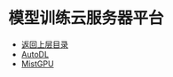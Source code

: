 # 模型训练云服务器平台


* [返回上层目录](../machine-learning-framework.md)
* [AutoDL](AutoDL/AutoDL.md)
* [MistGPU](MistGPU/MistGPU.md)

